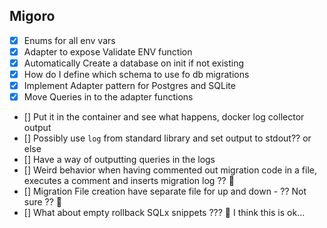 ## Migoro

- [x] Enums for all env vars
- [x] Adapter to expose Validate ENV function
- [x] Automatically Create a database on init if not existing
- [x] How do I define which schema to use fo db migrations
- [x] Implement Adapter pattern for Postgres and SQLite
- [x] Move Queries in to the adapter functions
- [] Put it in the container and see what happens, docker log collector output
- [] Possibly use `log` from standard library and set output to stdout?? or else
- [] Have a way of outputting queries in the logs
- [] Weird behavior when having commented out migration code in a file, executes a comment and inserts migration log ?? 🤔
- [] Migration File creation have separate file for up and down - ?? Not sure ?? 🤔
- [] What about empty rollback SQLx snippets ??? 🤔 I think this is ok...

